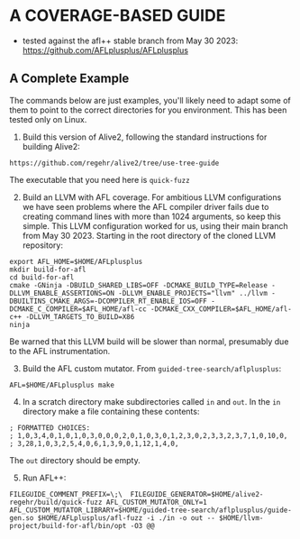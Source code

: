 # A COVERAGE-BASED GUIDE

- tested against the afl++ stable branch from May 30 2023:
  https://github.com/AFLplusplus/AFLplusplus

## A Complete Example

The commands below are just examples, you'll likely need to adapt some
of them to point to the correct directories for you environment. This
has been tested only on Linux.

1. Build this version of Alive2, following the standard instructions
   for building Alive2:

```
https://github.com/regehr/alive2/tree/use-tree-guide
```

The executable that you need here is `quick-fuzz`

2. Build an LLVM with AFL coverage. For ambitious LLVM configurations
   we have seen problems where the AFL compiler driver fails due to
   creating command lines with more than 1024 arguments, so keep this
   simple. This LLVM configuration worked for us, using their main
   branch from May 30 2023. Starting in the root directory of the
   cloned LLVM repository:

```
export AFL_HOME=$HOME/AFLplusplus
mkdir build-for-afl
cd build-for-afl
cmake -GNinja -DBUILD_SHARED_LIBS=OFF -DCMAKE_BUILD_TYPE=Release -DLLVM_ENABLE_ASSERTIONS=ON -DLLVM_ENABLE_PROJECTS="llvm" ../llvm -DBUILTINS_CMAKE_ARGS=-DCOMPILER_RT_ENABLE_IOS=OFF -DCMAKE_C_COMPILER=$AFL_HOME/afl-cc -DCMAKE_CXX_COMPILER=$AFL_HOME/afl-c++ -DLLVM_TARGETS_TO_BUILD=X86
ninja
```

Be warned that this LLVM build will be slower than normal, presumably
due to the AFL instrumentation.

3. Build the AFL custom mutator. From `guided-tree-search/aflplusplus`:

```
AFL=$HOME/AFLplusplus make
```

4. In a scratch directory make subdirectories called `in` and
  `out`. In the `in` directory make a file containing these contents:

```
; FORMATTED CHOICES:
; 1,0,3,4,0,1,0,1,0,3,0,0,0,2,0,1,0,3,0,1,2,3,0,2,3,3,2,3,7,1,0,10,0,
; 3,28,1,0,3,2,5,4,0,6,1,3,9,0,1,12,1,4,0,
```

The `out` directory should be empty.

5. Run AFL++:

```
FILEGUIDE_COMMENT_PREFIX=\;\  FILEGUIDE_GENERATOR=$HOME/alive2-regehr/build/quick-fuzz AFL_CUSTOM_MUTATOR_ONLY=1 AFL_CUSTOM_MUTATOR_LIBRARY=$HOME/guided-tree-search/aflplusplus/guide-gen.so $HOME/AFLplusplus/afl-fuzz -i ./in -o out -- $HOME/llvm-project/build-for-afl/bin/opt -O3 @@
```
